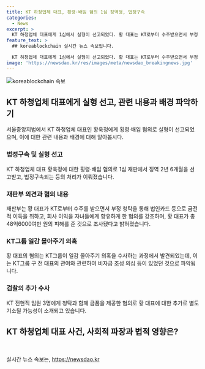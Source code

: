 ```yaml
---
title: KT 하청업체 대표, 횡령·배임 혐의 1심 징역형, 법정구속
categories:
  - News
excerpt: >
  KT 하청업체 대표에게 1심에서 실형이 선고되었다. 황 대표는 KT로부터 수주받으면서 부정 청탁을 하고 법인카드 등을 통해 금전적 이득을 얻었다. 또한 회사 이익을 위한 방법으로 회사를 운영하며 26억 원 이상의 피해를 끼쳤으며, 형량은 징역 2년 6개월이다. 또한 검찰은 KT그룹의 일감 몰아주기 의혹을 조사하던 과정에서 횡령·배임 혐의를 포착하여 재판에 넘겼다.
feature_text: >
  ## koreablockchain 실시간 뉴스 속보입니다.

  KT 하청업체 대표에게 1심에서 실형이 선고되었다. 황 대표는 KT로부터 수주받으면서 부정 청탁을 하고 법인카드 등을 통해 금전적 이득을 얻었다. 또한 회사 이익을 위한 방법으로 회사를 운영하며 26억 원 이상의 피해를 끼쳤으며, 형량은 징역 2년 6개월이다. 또한 검찰은 KT그룹의 일감 몰아주기 의혹을 조사하던 과정에서 횡령·배임 혐의를 포착하여 재판에 넘겼다.
image: 'https://newsdao.kr/res/images/meta/newsdao_breakingnews.jpg'
---
```


<p><img src="https://newsdao.kr/res/images/meta/newsdao_breakingnews.jpg" alt="koreablockchain 속보" /></p>

<h2 data-ke-size="size26">KT 하청업체 대표에게 실형 선고, 관련 내용과 배경 파악하기</h2>

<p data-ke-size="size16">서울중앙지법에서 KT 하청업체 대표인 황욱정에게 횡령·배임 혐의로 실형이 선고되었으며, 이에 대한 관련 내용과 배경에 대해 알아봅시다.</p>

<h3>법정구속 및 실형 선고</h3>

<p data-ke-size="size16">KT 하청업체 대표 황욱정에 대한 횡령·배임 혐의로 1심 재판에서 징역 2년 6개월을 선고받고, 법정구속되는 등의 처리가 이뤄졌습니다.</p>

<h3>재판부 의견과 혐의 내용</h3>

<p data-ke-size="size16">재판부는 황 대표가 KT로부터 수주를 받으면서 부정 청탁을 통해 법인카드 등으로 금전적 이득을 취하고, 회사 이익을 자녀들에게 향유하게 한 혐의를 강조하며, 황 대표가 총 48억6000여만 원의 피해를 준 것으로 조사됐다고 밝혀졌습니다.</p>

<h3>KT그룹 일감 몰아주기 의혹</h3>

<p data-ke-size="size16">황 대표의 혐의는 KT그룹이 일감 몰아주기 의혹을 수사하는 과정에서 발견되었는데, 이는 KT그룹 구 전 대표의 관여와 관련하여 비자금 조성 의심 등이 있었던 것으로 파악됩니다.</p>

<h3>검찰의 추가 수사</h3>

<p data-ke-size="size16">KT 전현직 임원 3명에게 청탁과 함께 금품을 제공한 혐의로 황 대표에 대한 추가로 별도 기소될 가능성이 소개되고 있습니다.</p>

<h2 data-ke-size="size26">KT 하청업체 대표 사건, 사회적 파장과 법적 영향은?</h2>

<p data-ke-size="size16">&nbsp;</p>
실시간 뉴스 속보는, <a href="https://newsdao.kr" rel="dofollow">https://newsdao.kr</a>


